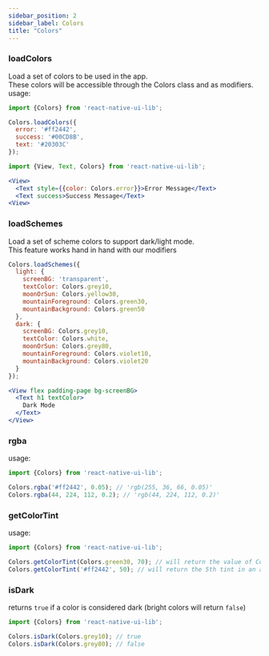 ```yaml
---
sidebar_position: 2
sidebar_label: Colors
title: "Colors"
---
```


### loadColors
Load a set of colors to be used in the app.  
These colors will be accessible through the Colors class and as modifiers.
usage:
```javascript
import {Colors} from 'react-native-ui-lib';

Colors.loadColors({
  error: '#ff2442',
  success: '#00CD8B',
  text: '#20303C'
});
```

```jsx
import {View, Text, Colors} from 'react-native-ui-lib';

<View>
  <Text style={{color: Colors.error}}>Error Message</Text>
  <Text success>Success Message</Text>
<View>
```

### loadSchemes
Load a set of scheme colors to support dark/light mode.  
This feature works hand in hand with our modifiers 

```js
Colors.loadSchemes({
  light: {
    screenBG: 'transparent',
    textColor: Colors.grey10,
    moonOrSun: Colors.yellow30,
    mountainForeground: Colors.green30,
    mountainBackground: Colors.green50
  },
  dark: {
    screenBG: Colors.grey10,
    textColor: Colors.white,
    moonOrSun: Colors.grey80,
    mountainForeground: Colors.violet10,
    mountainBackground: Colors.violet20
  }
});
```

```jsx
<View flex padding-page bg-screenBG>
  <Text h1 textColor>
    Dark Mode
  </Text>      
</View>
```

### rgba
usage:
```js
import {Colors} from 'react-native-ui-lib';

Colors.rgba('#ff2442', 0.05); // 'rgb(255, 36, 66, 0.05)'
Colors.rgba(44, 224, 112, 0.2); // 'rgb(44, 224, 112, 0.2)'
```

### getColorTint
usage:
```js
import {Colors} from 'react-native-ui-lib';

Colors.getColorTint(Colors.green30, 70); // will return the value of Colors.green70
Colors.getColorTint('#ff2442', 50); // will return the 5th tint in an autogenerate 8-tints palette based on '#ff2442'
```

### isDark
returns `true` if a color is considered dark (bright colors will return `false`)
```js
import {Colors} from 'react-native-ui-lib';

Colors.isDark(Colors.grey10); // true
Colors.isDark(Colors.grey80); // false
```
